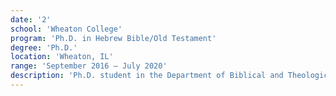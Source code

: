 ```yaml
---
date: '2'
school: 'Wheaton College'
program: 'Ph.D. in Hebrew Bible/Old Testament'
degree: 'Ph.D.'
location: 'Wheaton, IL'
range: 'September 2016 – July 2020'
description: 'Ph.D. student in the Department of Biblical and Theological Studies at Wheaton College, where I studied the Hebrew Bible/Old Testament with a focus on the Prophets. My dissertation, "Like a Lion and the Morning Dawn: Reconceiving Yahweh through the Metaphors of Hosea 4–14," was completed under the supervision of Dr. Danny M. Carroll R. (Rodas). It will be published in 2023 with SBL Press. I also served as an adjunct faculty, teaching the undergraduate course "Old Testament Literature and Interpretation," and as a research assistant to Drs. Carroll and Abernethy.'
---
```

